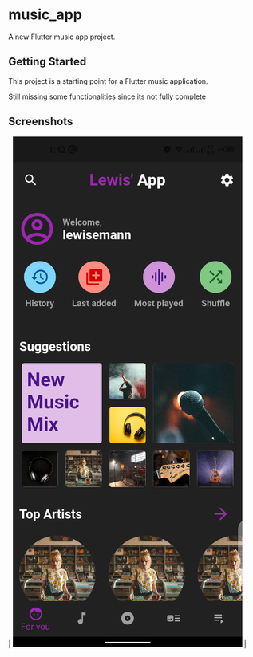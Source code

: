 # music_app

A new Flutter music app project.

## Getting Started

This project is a starting point for a Flutter music application.

Still missing some functionalities since its not fully complete

## Screenshots

| ![Image](https://github.com/lewiseman/music-app/blob/master/assets/screenshots/flutter_01.png) | 
